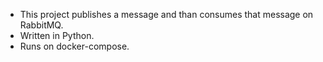 - This project publishes a message and than consumes that message on RabbitMQ.
- Written in Python.
- Runs on docker-compose.